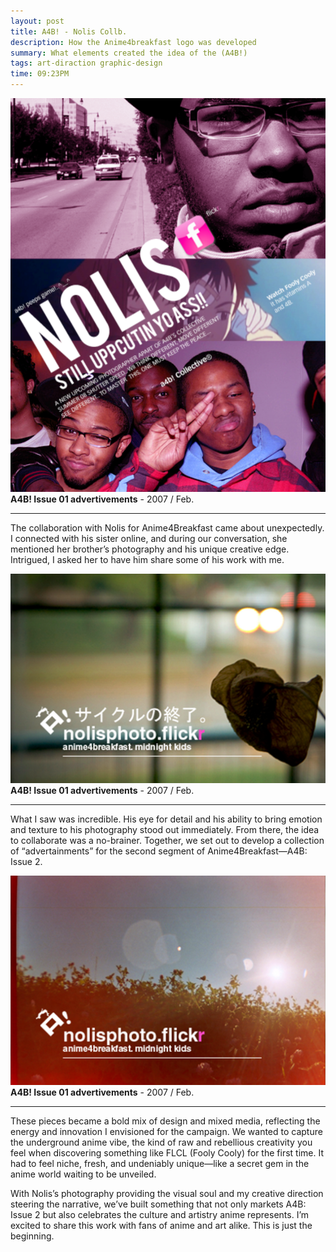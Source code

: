 ```yaml
---
layout: post
title: A4B! - Nolis Collb.
description: How the Anime4breakfast logo was developed
summary: What elements created the idea of the (A4B!)
tags: art-diraction graphic-design
time: 09:23PM
---
```


![a4b-nolis](/assets/img/a4b-nolis.png.png)
**A4B! Issue 01 advertivements** - 2007 / Feb.

---

The collaboration with Nolis for Anime4Breakfast came about unexpectedly. I connected with his sister online, and during our conversation, she mentioned her brother’s photography and his unique creative edge. Intrigued, I asked her to have him share some of his work with me.

![nolisphoto-1](/assets/img/nolisphoto-1.png)
**A4B! Issue 01 advertivements** - 2007 / Feb.

---

What I saw was incredible. His eye for detail and his ability to bring emotion and texture to his photography stood out immediately. From there, the idea to collaborate was a no-brainer. Together, we set out to develop a collection of “advertainments” for the second segment of Anime4Breakfast—A4B: Issue 2.

![nolisphoto-2](/assets/img/nolisphoto-2.png)
**A4B! Issue 01 advertivements** - 2007 / Feb.

---

These pieces became a bold mix of design and mixed media, reflecting the energy and innovation I envisioned for the campaign. We wanted to capture the underground anime vibe, the kind of raw and rebellious creativity you feel when discovering something like FLCL (Fooly Cooly) for the first time. It had to feel niche, fresh, and undeniably unique—like a secret gem in the anime world waiting to be unveiled.

With Nolis’s photography providing the visual soul and my creative direction steering the narrative, we’ve built something that not only markets A4B: Issue 2 but also celebrates the culture and artistry anime represents. I’m excited to share this work with fans of anime and art alike. This is just the beginning.

